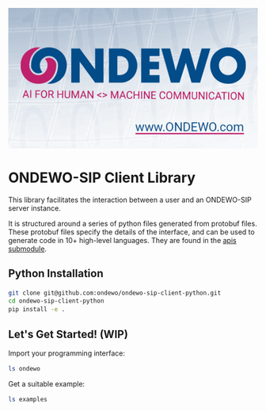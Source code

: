 ![Logo](https://raw.githubusercontent.com/ondewo/ondewo-logos/master/github/ondewo_logo_github_2.png)

ONDEWO-SIP Client Library
======================

This library facilitates the interaction between a user and an ONDEWO-SIP server instance. 

It is structured around a series of python files generated from protobuf files. These protobuf files specify the details of the interface, and can be used to generate code in 10+ high-level languages. They are found in the [apis submodule](./ondewo-sip-api).

Python Installation
-------------------

```bash
git clone git@github.com:ondewo/ondewo-sip-client-python.git
cd ondewo-sip-client-python
pip install -e .
```

Let's Get Started! (WIP)
------------------
Import your programming interface:
```bash
ls ondewo
```

Get a suitable example:
```bash
ls examples
```
